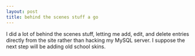 ```yaml
---
layout: post
title: behind the scenes stuff a go
---
```


I did a lot of behind the scenes stuff, letting me add, edit, and delete entries directly from the site rather than hacking my MySQL server. I suppose the next step will be adding old school skins.
